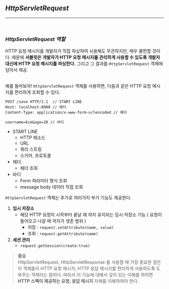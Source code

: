 ## _HttpServletRequest_
* * *
<br>

### _HttpServletRequest 역할_
HTTP 요청 메시지를 개발자가 직접 파싱하여 사용해도 무관하지만, 매우 불편할 것이다. 때문에 **서블릿은 개발자가 HTTP 요청 메시지를 관리하게 사용할 수 있도록 개발자 대신에 HTTP 요청 메시지를 파싱한다.** 그리고 그 결과를 `HttpServletRequest` 객체에 담아서 제공. <br><br>

예를 들어보자! `HttpServletRequest` 객체를 사용하면, 다음과 같은 HTTP 요청 메시지를 편리하게 조회할 수 있다.
```
POST /save HTTP/1.1  // START LINE
Host: localhost:8080 // 헤더
Content-Type: application/x-www-form-urlencoded // 헤더

username=kim&age=20 // 바디
```
* START LINE
  * HTTP 메소드
  * URL
  * 쿼리 스트링
  * 스키마, 프로토콜
* 헤더
  * 헤더 조회
* 바디
  * Form 파라미터 형식 조회
  * message body 데이터 직접 조회
  
`HttpServletRequest` 객체는 추가로 여러가지 부가 기능도 제공한다.
1. **임시 저장소**
   * 해당 HTTP 요청이 시작부터 끝날 때 까지 유지되는 임시 저장소 기능 ( 요청이 들어오고 나갈 때 까지가 생존 범위 )
     * 저장 : `request.setAttribute(name, value)`
     * 조회 : `request.getAttribute(name)`
2. **세션 관리**
   * `request.getSession(create:true)`

> **중요**<br>
> HttpServletRequest, HttpServletResponse 를 사용할 때 가장 중요한 점은 이 객체들이 HTTP 요청 메시지, HTTP 응답 메시지를 편리하게 사용하도록 도와주는 객체라는 점이다. 따라서 이 기능에 대해서 깊이 있는 이해를 하려면 **HTTP 스펙이 제공하는 요청, 응답 메시지** 자체를 이해하여야 한다.